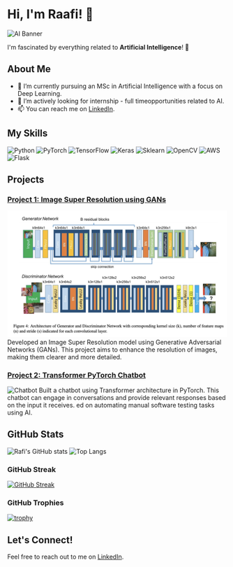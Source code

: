 # Hi, I'm Raafi! 👋

![AI Banner](https://media.giphy.com/media/26ufdipQqU2lhNA4g/giphy.gif)

I'm fascinated by everything related to **Artificial Intelligence**! 🤖

## About Me

- 🌱 I’m currently pursuing an MSc in Artificial Intelligence with a focus on Deep Learning.
- 💞️ I’m actively looking for internship - full timeopportunities related to AI.
- 📫 You can reach me on [LinkedIn](https://www.linkedin.com/in/rafiahmed-patel-bb2954202/).

## My Skills
![Python](https://img.shields.io/badge/Python-3776AB?style=for-the-badge&logo=python&logoColor=white)
![PyTorch](https://img.shields.io/badge/PyTorch-EE4C2C?style=for-the-badge&logo=pytorch&logoColor=white)
![TensorFlow](https://img.shields.io/badge/TensorFlow-FF6F00?style=for-the-badge&logo=tensorflow&logoColor=white)
![Keras](https://img.shields.io/badge/Keras-D00000?style=for-the-badge&logo=keras&logoColor=white)
![Sklearn](https://img.shields.io/badge/Sklearn-F7931E?style=for-the-badge&logo=scikit-learn&logoColor=white)
![OpenCV](https://img.shields.io/badge/OpenCV-5C3EE8?style=for-the-badge&logo=opencv&logoColor=white)
![AWS](https://img.shields.io/badge/AWS-232F3E?style=for-the-badge&logo=amazon-aws&logoColor=white)
![Flask](https://img.shields.io/badge/Flask-000000?style=for-the-badge&logo=flask&logoColor=white)

## Projects

### [Project 1: Image Super Resolution using GANs](https://github.com/rafipatel/Image-Super-Resolution-using-GANs)
![Image Super Resolution](https://github.com/rafipatel/Image-Super-Resolution-using-GANs/raw/main/architecture.jpg)
Developed an Image Super Resolution model using Generative Adversarial Networks (GANs). This project aims to enhance the resolution of images, making them clearer and more detailed.

### [Project 2: Transformer PyTorch Chatbot](https://github.com/rafipatel/transformer-pytorch-chatbot)
![Chatbot](https://miro.medium.com/max/1400/1*BHzGVskWGS_3jEcYYi6miQ.png)
Built a chatbot using Transformer architecture in PyTorch. This chatbot can engage in conversations and provide relevant responses based on the input it receives.
ed on automating manual software testing tasks using AI. 
<!---
rafipatel/rafipatel is a ✨ special ✨ repository because its `README.md` (this file) appears on your GitHub profile.
You can click the Preview link to take a look at your changes.
--->

## GitHub Stats
![Rafi's GitHub stats](https://github-readme-stats.vercel.app/api?username=rafipatel&show_icons=true&theme=radical)
![Top Langs](https://github-readme-stats.vercel.app/api/top-langs/?username=rafipatel&layout=compact&theme=radical)
### GitHub Streak
[![GitHub Streak](https://github-readme-streak-stats.herokuapp.com/?user=rafipatel&theme=radical)](https://git.io/streak-stats)

### GitHub Trophies
[![trophy](https://github-profile-trophy.vercel.app/?username=rafipatel&theme=radical&no-frame=true&margin-w=15)](https://github.com/ryo-ma/github-profile-trophy)

<!---
rafipatel/rafipatel is a ✨ special ✨ repository because its `README.md` (this file) appears on your GitHub profile.
You can click the Preview link to take a look at your changes.
--->

## Let's Connect!
Feel free to reach out to me on [LinkedIn](https://www.linkedin.com/in/rafiahmed-patel-bb2954202/).
